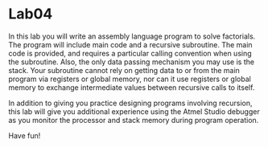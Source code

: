 # Lab04
In this lab you will write an assembly language program to solve factorials. The program will include main code and a recursive subroutine. The main code is provided, and requires a particular calling convention when using the subroutine. Also, the only data passing mechanism you may use is the stack. Your subroutine cannot rely on getting data to or from the main program via registers or global memory, nor can it use registers or global memory to exchange intermediate values between recursive calls to itself. 

In addition to giving you practice designing programs involving recursion, this lab will give you additional experience using the Atmel Studio debugger as you monitor the processor and stack memory during program operation.

Have fun!
